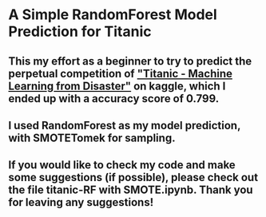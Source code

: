 # A Simple RandomForest Model Prediction for Titanic

## This my effort as a beginner to try to predict the perpetual competition of ["Titanic - Machine Learning from Disaster"](https://www.kaggle.com/competitions/titanic) on kaggle, which I ended up with a accuracy score of 0.799.
## I used RandomForest as my model prediction, with SMOTETomek for sampling.
## If you would like to check my code and make some suggestions (if possible), please check out the file titanic-RF with SMOTE.ipynb. Thank you for leaving any suggestions!
